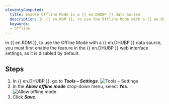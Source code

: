 ```yaml
---
eleventyComputed:
  title: Enable Offline Mode in a {{ en.DHUBP }} data source
  description: In {{ en.RDM }}, to use the Offline Mode with a {{ en.DHUBP }} data source, you must first enable the feature in the {{ en.DHUBP }} web interface settings, as it is disabled by default.
  keywords:
  - offline
---
```

In {{ en.RDM }}, to use the Offline Mode with a {{ en.DHUBP }} data source, you must first enable the feature in the {{ en.DHUBP }} web interface settings, as it is disabled by default.

## Steps

1. In {{ en.DHUBP }}, go to ***Tools – Settings***.
![Tools – Settings](https://webdevolutions.azureedge.net/docs/en/kb/KB2147.png)
1. In the ***Allow offline mode*** drop-down menu, select ***Yes***.
![Allow offline mode](https://webdevolutions.azureedge.net/docs/en/kb/KB2148.png)
1. Click ***Save***.
